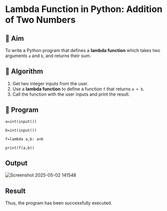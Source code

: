# Lambda Function in Python: Addition of Two Numbers

## 🎯 Aim
To write a Python program that defines a **lambda function** which takes two arguments `a` and `b`, and returns their sum.

## 🧠 Algorithm
1. Get two integer inputs from the user.
2. Use a **lambda function** to define a function `f` that returns `a + b`.
3. Call the function with the user inputs and print the result.

## 🧾 Program
```
a=int(input()) 

b=int(input()) 

f=lambda a,b: a+b 

print(f(a,b))

```

## Output
![Screenshot 2025-05-02 141548](https://github.com/user-attachments/assets/54688436-2a4c-4921-96da-58faa3b339ad)

## Result
Thus, the program has been successfully executed. 

